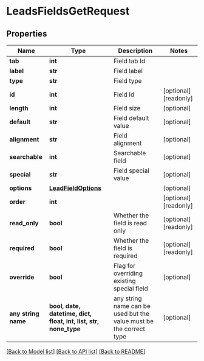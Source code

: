 # LeadsFieldsGetRequest


## Properties
Name | Type | Description | Notes
------------ | ------------- | ------------- | -------------
**tab** | **int** | Field tab Id | 
**label** | **str** | Field label | 
**type** | **str** | Field type | 
**id** | **int** | Field Id | [optional] [readonly] 
**length** | **int** | Field size | [optional] 
**default** | **str** | Field default value | [optional] 
**alignment** | **str** | Field alignment | [optional] 
**searchable** | **int** | Searchable field | [optional] 
**special** | **str** | Field special value | [optional] 
**options** | [**LeadFieldOptions**](LeadFieldOptions.md) |  | [optional] 
**order** | **int** |  | [optional] [readonly] 
**read_only** | **bool** | Whether the field is read only | [optional] [readonly] 
**required** | **bool** | Whether the field is required | [optional] [readonly] 
**override** | **bool** | Flag for overriding existing special field | [optional] 
**any string name** | **bool, date, datetime, dict, float, int, list, str, none_type** | any string name can be used but the value must be the correct type | [optional]

[[Back to Model list]](../README.md#documentation-for-models) [[Back to API list]](../README.md#documentation-for-api-endpoints) [[Back to README]](../README.md)


